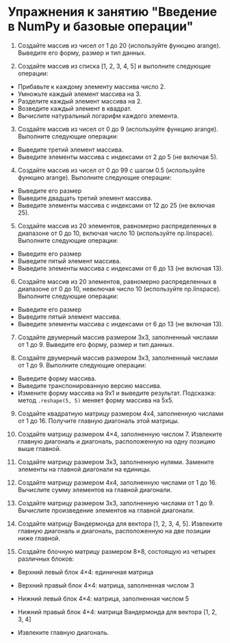 # Упражнения к занятию "Введение в NumPy и базовые операции"

1. Создайте массив из чисел от 1 до 20 (используйте функцию arange). Выведите его форму, размер и тип данных.

2. Создайте массив из списка [1, 2, 3, 4, 5] и выполните следующие операции:

- Прибавьте к каждому элементу массива число 2.
- Умножьте каждый элемент массива на 3.
- Разделите каждый элемент массива на 2.
- Возведите каждый элемент в квадрат.
- Вычислите натуральный логарифм каждого элемента.

3. Создайте массив из чисел от 0 до 9 (используйте функцию arange). Выполните следующие операции:

- Выведите третий элемент массива.
- Выведите элементы массива с индексами от 2 до 5 (не включая 5).


4. Создайте массив из чисел от 0 до 99 с шагом 0.5 (используйте функцию arange). Выполните следующие операции:

- Выведите его размер
- Выведите двадцать третий элемент массива.
- Выведите элементы массива с индексами от 12 до 25 (не включая 25).


5. Создайте массив из 20 элементов, равномерно распределенных в диапазоне от 0 до 10, включая число 10 (используйте np.linspace). 
Выполните следующие операции:

- Выведите его размер
- Выведите пятый элемент массива.
- Выведите элементы массива с индексами от 6 до 13 (не включая 13).


6. Создайте массив из 20 элементов, равномерно распределенных в диапазоне от 0 до 10, невключая число 10 (используйте np.linspace). 
Выполните следующие операции:

- Выведите его размер
- Выведите пятый элемент массива.
- Выведите элементы массива с индексами от 6 до 13 (не включая 13).


7. Создайте двумерный массив размером 3x3, заполненный числами от 1 до 9. Выведите его форму, размер и тип данных.

8. Создайте двумерный массив размером 3x3, заполненный числами от 1 до 9. Выполните следующие операции:

- Выведите форму массива.
- Выведите транспонированную версию массива.
- Измените форму массива на 9x1 и выведите результат. Подсказка: метод `.reshape(5, 5)` меняет форму массива на 5x5.

9. Создайте квадратную матрицу размером 4x4, заполненную числами от 1 до 16. Получите главную диагональ этой матрицы.

10. Создайте матрицу размером 4×4, заполненную числом 7. Извлеките главную диагональ и диагональ, расположенную на одну позицию выше главной.

11. Создайте матрицу размером 3x3, заполненную нулями. Замените элементы на главной диагонали на единицы.

12. Создайте матрицу размером 4x4, заполненную числами от 1 до 16. Вычислите сумму элементов на главной диагонали.

13. Создайте матрицу размером 3x3, заполненную числами от 1 до 9. Вычислите произведение элементов на главной диагонали.

14. Создайте матрицу Вандермонда для вектора [1, 2, 3, 4, 5]. Извлеките главную диагональ и диагональ, расположенную на две позиции ниже главной.

15. Создайте блочную матрицу размером 8×8, состоящую из четырех различных блоков:

- Верхний левый блок 4×4: единичная матрица

- Верхний правый блок 4×4: матрица, заполненная числом 3

- Нижний левый блок 4×4: матрица, заполненная числом 5

- Нижний правый блок 4×4: матрица Вандермонда для вектора [1, 2, 3, 4]

- Извлеките главную диагональ.